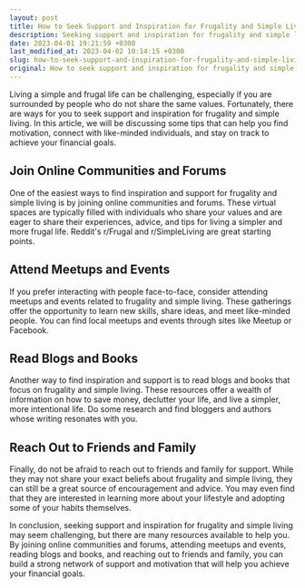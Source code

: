 ```yaml
---
layout: post
title: How to Seek Support and Inspiration for Frugality and Simple Living?
description: Seeking support and inspiration for frugality and simple living can be challenging at times. Here are some tips to help you find the motivation and help you need to succeed in your financial goals.
date: 2023-04-01 19:21:59 +0300
last_modified_at: 2023-04-02 10:14:15 +0300
slug: how-to-seek-support-and-inspiration-for-frugality-and-simple-living
original: How to seek support and inspiration for frugality and simple living?
---
```

Living a simple and frugal life can be challenging, especially if you are surrounded by people who do not share the same values. Fortunately, there are ways for you to seek support and inspiration for frugality and simple living. In this article, we will be discussing some tips that can help you find motivation, connect with like-minded individuals, and stay on track to achieve your financial goals.

## Join Online Communities and Forums

One of the easiest ways to find inspiration and support for frugality and simple living is by joining online communities and forums. These virtual spaces are typically filled with individuals who share your values and are eager to share their experiences, advice, and tips for living a simpler and more frugal life. Reddit's r/Frugal and r/SimpleLiving are great starting points.

## Attend Meetups and Events

If you prefer interacting with people face-to-face, consider attending meetups and events related to frugality and simple living. These gatherings offer the opportunity to learn new skills, share ideas, and meet like-minded people. You can find local meetups and events through sites like Meetup or Facebook.

## Read Blogs and Books

Another way to find inspiration and support is to read blogs and books that focus on frugality and simple living. These resources offer a wealth of information on how to save money, declutter your life, and live a simpler, more intentional life. Do some research and find bloggers and authors whose writing resonates with you.

## Reach Out to Friends and Family

Finally, do not be afraid to reach out to friends and family for support. While they may not share your exact beliefs about frugality and simple living, they can still be a great source of encouragement and advice. You may even find that they are interested in learning more about your lifestyle and adopting some of your habits themselves.

In conclusion, seeking support and inspiration for frugality and simple living may seem challenging, but there are many resources available to help you. By joining online communities and forums, attending meetups and events, reading blogs and books, and reaching out to friends and family, you can build a strong network of support and motivation that will help you achieve your financial goals.